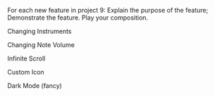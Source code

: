 For each new feature in project 9:
    Explain the purpose of the feature;
    Demonstrate the feature.
Play your composition.

Changing Instruments

Changing Note Volume

Infinite Scroll

Custom Icon

Dark Mode (fancy)
